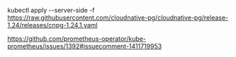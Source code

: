 kubectl apply --server-side -f \
  https://raw.githubusercontent.com/cloudnative-pg/cloudnative-pg/release-1.24/releases/cnpg-1.24.1.yaml


https://github.com/prometheus-operator/kube-prometheus/issues/1392#issuecomment-1411719953
